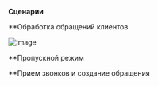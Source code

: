 **Сценарии**


**Обработка обращений клиентов

![image](https://github.com/Crumade/otus_soft_arch/assets/130229058/ef999377-0839-44d8-aab7-5b2dddea78a1)


**Пропускной режим


**Прием звонков и создание обращения
